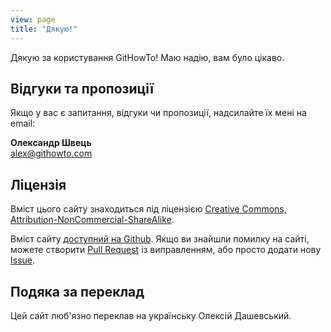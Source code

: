 ```yaml
---
view: page
title: "Дякую!"
---
```


<p>Дякую за користування GitHowTo! Маю надію, вам було цікаво.</p>

## Відгуки та пропозиції

<p>Якщо у вас є запитання, відгуки чи пропозиції, надсилайте їх мені на email:</p>

<p><b>Олександр Швець</b><br/>
<a href="mailto:alex@githowto.com">alex@githowto.com</a></p>

## Ліцензія

Вміст цього сайту знаходиться під ліцензією <a href="http://creativecommons.org/licenses/by-nc-sa/3.0/">Creative Commons, Attribution-NonCommercial-ShareAlike</a>.

Вміст сайту <a href="https://github.com/shvetsgroup/githowto-content">доступний на Github</a>. Якщо ви знайшли помилку на сайті, можете створити <a href="https://github.com/shvetsgroup/githowto-content/pulls">Pull Request</a> із виправленням, або просто додати нову <a href="https://github.com/shvetsgroup/githowto-content/issues">Issue</a>.

## Подяка за переклад

Цей сайт люб'язно переклав на українську Олексій Дашевський.
